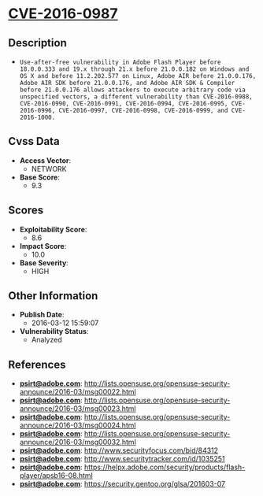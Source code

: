 
# [CVE-2016-0987](http://lists.opensuse.org/opensuse-security-announce/2016-03/msg00022.html)

## Description

- `Use-after-free vulnerability in Adobe Flash Player before 18.0.0.333 and 19.x through 21.x before 21.0.0.182 on Windows and OS X and before 11.2.202.577 on Linux, Adobe AIR before 21.0.0.176, Adobe AIR SDK before 21.0.0.176, and Adobe AIR SDK & Compiler before 21.0.0.176 allows attackers to execute arbitrary code via unspecified vectors, a different vulnerability than CVE-2016-0988, CVE-2016-0990, CVE-2016-0991, CVE-2016-0994, CVE-2016-0995, CVE-2016-0996, CVE-2016-0997, CVE-2016-0998, CVE-2016-0999, and CVE-2016-1000.`

## Cvss Data

- **Access Vector**:
  - NETWORK
- **Base Score**:
  - 9.3

## Scores

- **Exploitability Score**:
  - 8.6
- **Impact Score**:
  - 10.0
- **Base Severity**:
  - HIGH

## Other Information

- **Publish Date**:
  - 2016-03-12 15:59:07
- **Vulnerability Status**:
  - Analyzed

## References

- **psirt@adobe.com**: http://lists.opensuse.org/opensuse-security-announce/2016-03/msg00022.html
- **psirt@adobe.com**: http://lists.opensuse.org/opensuse-security-announce/2016-03/msg00023.html
- **psirt@adobe.com**: http://lists.opensuse.org/opensuse-security-announce/2016-03/msg00024.html
- **psirt@adobe.com**: http://lists.opensuse.org/opensuse-security-announce/2016-03/msg00032.html
- **psirt@adobe.com**: http://www.securityfocus.com/bid/84312
- **psirt@adobe.com**: http://www.securitytracker.com/id/1035251
- **psirt@adobe.com**: https://helpx.adobe.com/security/products/flash-player/apsb16-08.html
- **psirt@adobe.com**: https://security.gentoo.org/glsa/201603-07
